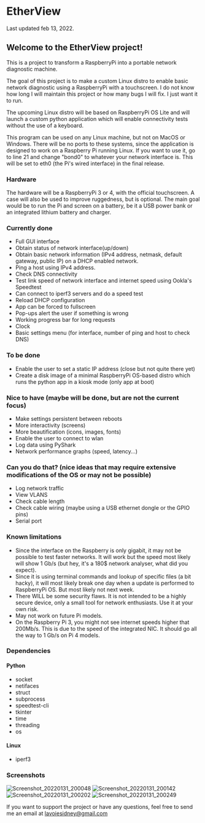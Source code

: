 # EtherView
Last updated feb 13, 2022.

## Welcome to the EtherView project!

This is a project to transform a RaspberryPi into a portable network diagnostic machine.

The goal of this project is to make a custom Linux distro to enable basic network diagnostic using a RaspberryPi with a touchscreen.
I do not know how long I will maintain this project or how many bugs I will fix. I just want it to run.

The upcoming Linux distro will be based on RaspberryPi OS Lite and will launch a custom python application 
which will enable connectivity tests without the use of a keyboard.

This program can be used on any Linux machine, but not on MacOS or Windows. There will be no ports to these systems, 
since the application is designed to work on a Raspberry Pi running Linux. If you want to use it, go to line 21 and change "bond0" 
to whatever your network interface is. This will be set to eth0 (the Pi's wired interface) in the final release.

### Hardware
The hardware will be a RaspberryPi 3 or 4, with the official touchscreen. A case will also be used to improve ruggedness, but is optional.
The main goal would be to run the Pi and screen on a battery, be it a USB power bank or an integrated lithium battery and charger.

### Currently done
- Full GUI interface
- Obtain status of network interface(up/down)
- Obtain basic network information (IPv4 address, netmask, default gateway, public IP) on a DHCP enabled network.
- Ping a host using IPv4 address.
- Check DNS connectivity
- Test link speed of network interface and internet speed using Ookla's Speedtest
- Can connect to iperf3 servers and do a speed test
- Reload DHCP configuration
- App can be forced to fullscreen
- Pop-ups alert the user if something is wrong
- Working progress bar for long requests
- Clock
- Basic settings menu (for interface, number of ping and host to check DNS)

### To be done
- Enable the user to set a static IP address (close but not quite there yet)
- Create a disk image of a minimal RaspberryPi OS-based distro which runs the python app in a kiosk mode (only app at boot)

### Nice to have (maybe will be done, but are not the current focus)
- Make settings persistent between reboots
- More interactivity (screens)
- More beautification (icons, images, fonts)
- Enable the user to connect to wlan
- Log data using PyShark
- Network performance graphs (speed, latency...)

### Can you do that? (nice ideas that may require extensive modifications of the OS or may not be possible)
- Log network traffic
- View VLANS
- Check cable length
- Check cable wiring (maybe using a USB ethernet dongle or the GPIO pins)
- Serial port

### Known limitations
- Since the interface on the Raspberry is only gigabit, it may not be possible to test faster networks. 
  It will work but the speed most likely will show 1 Gb/s (but hey, it's a 180$ network analyser, what did you expect).
- Since it is using terminal commands and lookup of specific files (a bit hacky), it will most likely break one day when a update is performed to RaspberryPi OS. But most likely not next week.
- There WILL be some security flaws. It is not intended to be a highly secure device, only a small tool for network enthusiasts. Use it at your own risk.
- May not work on future Pi models.
- On the Raspberry Pi 3, you might not see internet speeds higher that 200Mb/s. This is due to the speed of the integrated NIC. It should go all the way to 1 Gb/s on Pi 4 models.

### Dependencies
#### Python
- socket
- netifaces
- struct
- subprocess
- speedtest-cli
- tkinter
- time
- threading
- os

#### Linux
- iperf3

### Screenshots
![Screenshot_20220131_200048](https://user-images.githubusercontent.com/76972727/151898156-7d86c1b1-c0a8-44a6-b55f-056ca4cbb55c.png)
![Screenshot_20220131_200142](https://user-images.githubusercontent.com/76972727/151898160-3eb3ebaf-c17f-46c1-9f9c-7afd95c7d27a.png)
![Screenshot_20220131_200202](https://user-images.githubusercontent.com/76972727/151898161-90983a9b-33d5-4613-a603-e7ccc88a7543.png)
![Screenshot_20220131_200249](https://user-images.githubusercontent.com/76972727/151898164-3a8dec54-2e00-4c95-bc74-64f729dee39e.png)

If you want to support the project or have any questions, feel free to send me an email at lavoiesidney@gmail.com
